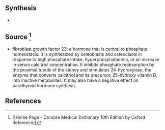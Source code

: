 ## Synthesis
- 
## Source [^1]
- fibroblast growth factor 23: a hormone that is central to phosphate homeostasis. It is synthesized by osteoblasts and osteoclasts in response to high phosphate intake, hyperphosphataemia, or an increase in serum calcitriol concentration. It inhibits phosphate reabsorption by the proximal tubule of the kidney and stimulates 24-hydroxylase, the enzyme that converts calcitriol and its precursor, 25-hydroxy vitamin D, into inactive metabolites. It may also have a negative effect on parathyroid hormone synthesis.
## References

[^1]: [[Home Page - Concise Medical Dictionary 10th Edition by Oxford Reference]]